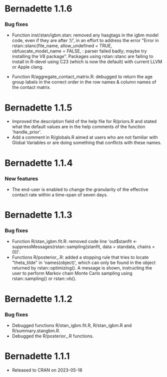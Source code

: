 # Bernadette 1.1.6

### Bug fixes
* Function inst/stan/igbm.stan: removed any hasgtags in the igbm model code, even if they are after ‘//’, in an effort to address the error "Error in rstan::stanc(file_name, allow_undefined = TRUE, obfuscate_model_name = FALSE,  : parser failed badly; maybe try installing the V8 package". Packages using rstan::stanc are failing to install in R-devel using C23 (which is now the default) with current LLVM or Apple clang.

* Function R/aggregate_contact_matrix.R: debugged to return the age group labels in the correct order in the row names & column names of the contact matrix.

# Bernadette 1.1.5

* Improved the description field of the help file for R/priors.R and stated what the default values are in the help comments of the function 'handle_prior'.
* Add a comment in R/globals.R aimed at users  who are not familiar with Global Variables or are doing something that conflicts with these names.

# Bernadette 1.1.4

### New features

* The end-user is enabled to change the granularity of the effective contact rate within a time-span of seven days.

# Bernadette 1.1.3

### Bug fixes

* Function R/stan_igbm.fit.R: removed code line 'out$stanfit <- suppressMessages(rstan::sampling(stanfit, data = standata, chains = 0))'.
* Functions R/posterior_.R: added a stopping rule that tries to locate "theta_tilde" in 'names(object)', which can only be found in the object returned by rstan::optimizing(). A message is shown, instructing the user to perform Markov chain Monte Carlo sampling using rstan::sampling() or rstan::vb().

# Bernadette 1.1.2

### Bug fixes

* Debugged functions R/stan_igbm.fit.R, R/stan_igbm.R and R/summary.stangbm.R.
* Debugged the R/posterior_.R functions.

# Bernadette 1.1.1

* Released to CRAN on 2023-05-18
